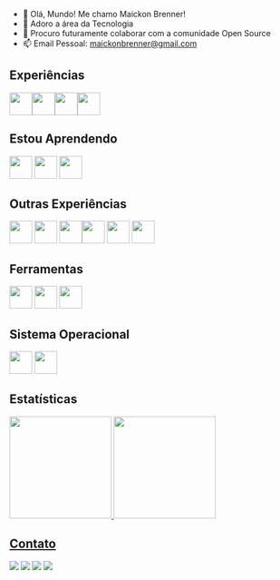 <link rel="stylesheet" type='text/css' href="https://cdn.jsdelivr.net/gh/devicons/devicon@latest/devicon.min.css" />

- 👋 Olá, Mundo! Me chamo Maickon Brenner!
- 👀 Adoro a área da Tecnologia
- 💞️ Procuro futuramente colaborar com a comunidade Open Source
- 📫 Email Pessoal: maickonbrenner@gmail.com

<!---
- ⚡ Computação Forense: 
- 🌱 Atualmente
--->

## Experiências
<img src="https://cdn.jsdelivr.net/gh/devicons/devicon@latest/icons/java/java-original.svg" width="40" height="40"/><img src="https://cdn.jsdelivr.net/gh/devicons/devicon@latest/icons/html5/html5-original-wordmark.svg" width="40" height="40"/><img src="https://cdn.jsdelivr.net/gh/devicons/devicon@latest/icons/css3/css3-original-wordmark.svg" width="40" height="40" /><img src="https://cdn.jsdelivr.net/gh/devicons/devicon@latest/icons/flutter/flutter-original.svg" width="40" height="40"/>
          
## Estou Aprendendo
<img src="https://cdn.jsdelivr.net/gh/devicons/devicon@latest/icons/mysql/mysql-original.svg" width="40" height="40"/> <img src="https://cdn.jsdelivr.net/gh/devicons/devicon@latest/icons/php/php-original.svg" width="40" height="40"/>
<img src="https://cdn.jsdelivr.net/gh/devicons/devicon@latest/icons/javascript/javascript-original.svg" width="40" height="40"/>

          
## Outras Experiências 
<img src="https://cdn.jsdelivr.net/gh/devicons/devicon@latest/icons/photoshop/photoshop-original.svg" width="40" height="40" />  <img src="https://cdn.jsdelivr.net/gh/devicons/devicon@latest/icons/gimp/gimp-original.svg" width="40" height="40" />  <img src="https://cdn.jsdelivr.net/gh/devicons/devicon@latest/icons/inkscape/inkscape-original.svg" width="40" height="40"/><img src="https://upload.wikimedia.org/wikipedia/commons/thumb/3/39/Vegas_Pro_15.0.png/600px-Vegas_Pro_15.0.png" width="40" height="40" /> <img src="https://static-00.iconduck.com/assets.00/brand-kdenlive-icon-2048x2013-cag9knyc.png" width="40" height="40" /> <img src="https://cdn.jsdelivr.net/gh/devicons/devicon@latest/icons/godot/godot-original.svg" width="40" height="40" />
          
 

## Ferramentas
<img src="https://cdn.jsdelivr.net/gh/devicons/devicon@latest/icons/vscode/vscode-original.svg" width="40" height="40" /> <img src="https://cdn.jsdelivr.net/gh/devicons/devicon@latest/icons/intellij/intellij-original.svg" width="40" height="40" />  <img src="https://cdn.jsdelivr.net/gh/devicons/devicon@latest/icons/eclipse/eclipse-original.svg" width="40" height="40" />

## Sistema Operacional
<img src="https://www.biglinux.com.br/wp-content/uploads/2022/04/icon-logo-biglinux.png" width="40" height="40" /> <img src="https://cdn.jsdelivr.net/gh/devicons/devicon@latest/icons/linux/linux-original.svg" width="40" height="40" />

## Estatísticas
<div>
<a href="https://github.com/MaickonBrenner">
<img loading="lazy" height="180em" src="https://github-readme-stats.vercel.app/api/top-langs/?username=MaickonBrenner&layout=compact&langs_count=7&theme=dracula"/>
<img loading="lazy" height="180em" src="https://github-readme-stats.vercel.app/api?username=MaickonBrenner&show_icons=true&theme=dracula&include_all_commits=true&count_private=true"/>
</div>
       
## Contato
<div>
<a href="https://www.youtube.com" target="_blank"><img loading="lazy" src="https://img.shields.io/badge/YouTube-FF0000?style=for-the-badge&logo=youtube&logoColor=white" target="_blank"></a>
<a href="https://instagram.com" target="_blank"><img loading="lazy" src="https://img.shields.io/badge/-Instagram-%23E4405F?style=for-the-badge&logo=instagram&logoColor=white" target="_blank"></a>
<a href = "mailto:maickonbrenner@gmail.com"><img loading="lazy" src="https://img.shields.io/badge/Gmail-D14836?style=for-the-badge&logo=gmail&logoColor=white" target="_blank"></a>
<a href="[https://www.linkedin.com/in/seu-usuário-linkedln-aqui](https://www.linkedin.com/in/maickon-brenner-979017267/)" target="_blank"><img loading="lazy" src="https://img.shields.io/badge/-LinkedIn-%230077B5?style=for-the-badge&logo=linkedin&logoColor=white" target="_blank"></a>   
</div>
          
<!---
MaickonBrenner/MaickonBrenner is a ✨ special ✨ repository because its `README.md` (this file) appears on your GitHub profile.
You can click the Preview link to take a look at your changes.
--->
